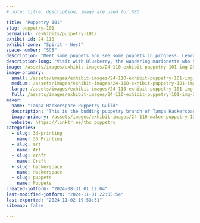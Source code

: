 ```yaml
---
# note: title, description, image are used for SEO

title: "Puppetry 101"
slug: puppetry-101
permalink: /exhibits/puppetry-101/
exhibit-id: 24-110
exhibit-zone: "Spirit - West"
space-number: "SC8"
description: "Meet some puppets and see some puppets in progress. Learn about what makes puppetry work!"
description-long: "Visit with Blueberry, the wandering marionette who has been making his way around Maker Faire Orlando since 2022. See puppets in the building process, and check out mechanisms used to control marionettes. Get information about puppet building projects that you can try at home, and see examples of all the different types of puppets around the world to enjoy. Visit with a friend that you may recognize from your childhood on a certain Street... and be sure to bring along a book for them to look book! Uh-huh!"
image: /assets/images/exhibit-images/24-110-exhibit-puppetry-101-img-2812-large.jpeg
image-primary: 
  small: /assets/images/exhibit-images/24-110-exhibit-puppetry-101-img-2812-small.jpeg
  medium: /assets/images/exhibit-images/24-110-exhibit-puppetry-101-img-2812-medium.jpeg
  large: /assets/images/exhibit-images/24-110-exhibit-puppetry-101-img-2812-large.jpeg
  full: /assets/images/exhibit-images/24-110-exhibit-puppetry-101-img-2812-full.jpeg
maker: 
  name: "Tampa Hackerspace Puppetry Guild"
  description: "This is the budding puppetry branch of Tampa Hackerspace. Paula has been bringing puppets to Maker Faire Orlando for the past two years. She has taught puppetry for Cadet and Junior Girl Scouts, and she is primarily interested in designing and building marionettes from 3D printed figures... but there are many other interesting puppet types out there, too!"
  image-primary: /assets/images/exhibit-images/24-110-maker-puppetry-101-logo-tampa-hackerspace-2048-transparent-border-medium.png
  website: https://linktr.ee/ths_puppetry
categories: 
  - slug: 3d-printing
    name: 3D Printing
  - slug: art
    name: Art
  - slug: craft
    name: Craft
  - slug: hackerspace
    name: Hackerspace
  - slug: puppets
    name: Puppets
created-jotform: "2024-08-31 01:12:04"
last-modified-jotform: "2024-11-01 22:05:54"
last-exported: "2024-11-02 19:53:31"
sitemap: false

---
```

